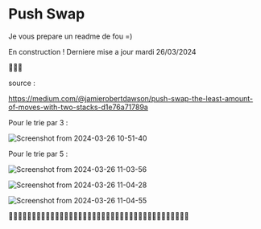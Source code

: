 # Push Swap 

Je vous prepare un readme de fou =)

En construction ! Derniere mise a jour mardi 26/03/2024 

🚧🚧🚧


source : 

https://medium.com/@jamierobertdawson/push-swap-the-least-amount-of-moves-with-two-stacks-d1e76a71789a

Pour le trie par 3 : 

![Screenshot from 2024-03-26 10-51-40](https://github.com/Teddyburgonde/push_swap/assets/93845046/569b1298-718a-47f7-8104-d1600d938b30)


Pour le trie par 5 : 

![Screenshot from 2024-03-26 11-03-56](https://github.com/Teddyburgonde/push_swap/assets/93845046/0fb0377d-e21d-4b14-9ea2-170641b22ab3)

![Screenshot from 2024-03-26 11-04-28](https://github.com/Teddyburgonde/push_swap/assets/93845046/fca1e597-3397-4757-903e-c780740d550d)

![Screenshot from 2024-03-26 11-04-55](https://github.com/Teddyburgonde/push_swap/assets/93845046/e501f928-36e5-42bf-9f66-8e77bc69dc58)


🚧🚧🚧🚧🚧🚧🚧🚧🚧🚧🚧🚧🚧🚧🚧🚧🚧🚧🚧🚧🚧🚧🚧🚧🚧🚧🚧🚧🚧🚧🚧🚧🚧🚧🚧🚧🚧🚧🚧
